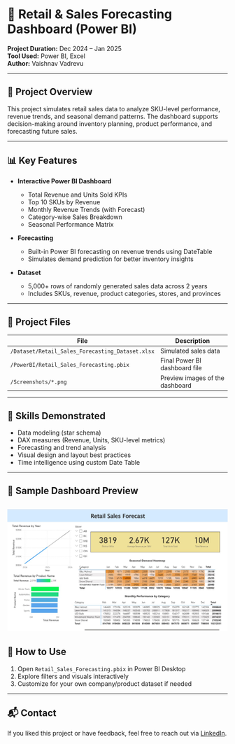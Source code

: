 # 🛒 Retail & Sales Forecasting Dashboard (Power BI)

**Project Duration:** Dec 2024 – Jan 2025  
**Tool Used:** Power BI, Excel  
**Author:** Vaishnav Vadrevu

---

## 📌 Project Overview

This project simulates retail sales data to analyze SKU-level performance, revenue trends, and seasonal demand patterns. The dashboard supports decision-making around inventory planning, product performance, and forecasting future sales.

---

## 📊 Key Features

- **Interactive Power BI Dashboard**
  - Total Revenue and Units Sold KPIs
  - Top 10 SKUs by Revenue
  - Monthly Revenue Trends (with Forecast)
  - Category-wise Sales Breakdown
  - Seasonal Performance Matrix

- **Forecasting**
  - Built-in Power BI forecasting on revenue trends using DateTable
  - Simulates demand prediction for better inventory insights

- **Dataset**
  - 5,000+ rows of randomly generated sales data across 2 years
  - Includes SKUs, revenue, product categories, stores, and provinces

---

## 📁 Project Files

| File | Description |
|------|-------------|
| `/Dataset/Retail_Sales_Forecasting_Dataset.xlsx` | Simulated sales data |
| `/PowerBI/Retail_Sales_Forecasting.pbix` | Final Power BI dashboard file |
| `/Screenshots/*.png` | Preview images of the dashboard |

---

## 🧠 Skills Demonstrated

- Data modeling (star schema)
- DAX measures (Revenue, Units, SKU-level metrics)
- Forecasting and trend analysis
- Visual design and layout best practices
- Time intelligence using custom Date Table

---

## 📸 Sample Dashboard Preview

![Dashboard_overview](./Dashboard_overview.jpg)
---

## 🚀 How to Use

1. Open `Retail_Sales_Forecasting.pbix` in Power BI Desktop
2. Explore filters and visuals interactively
3. Customize for your own company/product dataset if needed

---

## 📬 Contact

If you liked this project or have feedback, feel free to reach out via [LinkedIn](https://www.linkedin.com/in/vaishnav-vadrevu).

